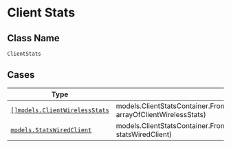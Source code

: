 
# Client Stats

## Class Name

`ClientStats`

## Cases

| Type | Factory Method |
|  --- | --- |
| [`[]models.ClientWirelessStats`](../../../doc/models/client-wireless-stats.md) | models.ClientStatsContainer.FromArrayOfClientWirelessStats([]models.ClientWirelessStats arrayOfClientWirelessStats) |
| [`models.StatsWiredClient`](../../../doc/models/stats-wired-client.md) | models.ClientStatsContainer.FromStatsWiredClient(models.StatsWiredClient statsWiredClient) |

